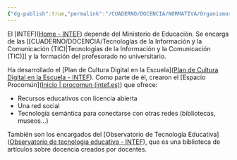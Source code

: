 ```yaml
---
{"dg-publish":true,"permalink":"/CUADERNO/DOCENCIA/NORMATIVA/Organismos e instituciones/Instituto Nacional de Tecnologías Educativas y de Formación del Profesorado (INTEF)/"}
---
```


El [INTEF]([Home - INTEF](https://intef.es/)) depende del Ministerio de Educación. Se encarga de las [[CUADERNO/DOCENCIA/Tecnologías de la Información y la Comunicación (TIC)\|Tecnologías de la Información y la Comunicación (TIC)]] y la formación del profesorado no universitario.

Ha desarrollado el [Plan de Cultura Digital en la Escuela]([Plan de Cultura Digital en la Escuela - INTEF](https://intef.es/Noticias/plan-de-cultura-digital-en-la-escuela/)). Como parte de él, crearon el [Espacio Procomún]([Inicio | procomun (intef.es)](https://procomun.intef.es/)) que ofrece:
- Recursos educativos con licencia abierta
- Una red social
- Tecnología semántica para conectarse con otras redes  (bibliotecas, museos...)

También son los encargados del [Observatorio de Tecnología Educativa]([Observatorio de tecnología educativa - INTEF](https://intef.es/recursos-educativos/observatorio-de-tecnologia-educativa/)), que es una biblioteca de artículos sobre docencia creados por docentes.